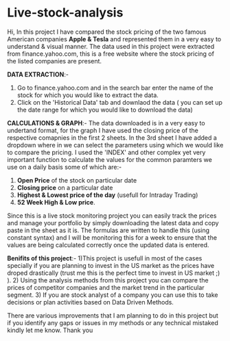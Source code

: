 # Live-stock-analysis


Hi, In this project I have compared the stock pricing of the two famous American companies **Apple & Tesla** and represented them in a very easy to understand & visual manner. The data used in this project were extracted from finance.yahoo.com, this is a free website where the stock pricing of the listed companies are present.

**DATA EXTRACTION**:-
1) Go to finance.yahoo.com and in the search bar enter the name of the stock for which you would like to extract the data.
2) Click on the 'Historical Data' tab and downlaod the data ( you can set up the date range for which you would like to download the data)

**CALCULATIONS & GRAPH**:-
The data downloaded is in a very easy to undertand format, for the graph I have used the closing price of the respective comapnies in the first 2 sheets. In the 3rd sheet I have added a dropdown where in we can select the parameters using which we would like to compare the pricing.
I used the 'INDEX' and other complex yet very important function to calculate the values for the common paramters we use on a daily basis some of which are:-
1) **Open Price** of the stock on particular date
2) **Closing price** on a particular date
3) **Highest & Lowest price of the day** (usefull for Intraday Trading)
4) **52 Week High & Low price**.

Since this is a live stock monitoring project you can easily track the prices and manage your portfolio by simply downloading the latest data and copy paste in the sheet as it is. The formulas are written to handle this (using constant syntax) and I will be monitoring this for a week to ensure that the values are being calculated correctly once the updated data is entered.

**Benifits of this project**:-
1)This project is usefull in most of the cases specially if you are planning to invest in the US market as the prices have droped drastically (trust me this is the perfect time to invest in US market ;) ).
2) Using the analysis methods from this project you can compare the prices of competitor companies and the market trend in the particular segment.
3) If you are stock analyst of a company you can use this to take decisions or plan activities based on Data Driven Methods.

There are various improvements that I am planning to do in this project but if you identify any gaps or issues in my methods or any technical mistaked kindly let me know. 
Thank you



